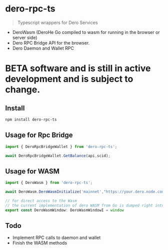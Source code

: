 # dero-rpc-ts
> Typescript wrappers for Dero Services

* DeroWasm (DeroHe Go compiled to wasm for running in the browser or server side)
* Dero RPC Bridge API for the browser.
* Dero Daemon and Wallet RPC

# BETA software and is still in active development and is subject to change.

## Install

```bash
npm install dero-rpc-ts
```

## Usage for Rpc Bridge
```ts
import { DeroRpcBridgeWallet } from 'dero-rpc-ts';

await DeroRpcBridgeWallet.GetBalance(api,scid);

```


## Usage for WASM
```ts
import { DeroWasm } from 'dero-rpc-ts';

await DeroWasm.DeroWasmInitialize('mainnet',"https://your.dero.node.com");

// for direct access to the Wasm
// the current implementation of dero WASM from Go is dumped right into the window so we wrap it like this to make it easily usable
export const DeroWasmWindow: DeroWasmWindowI = window


```

## Todo
* Implement RPC calls to daemon and wallet
* Finish the WASM methods

